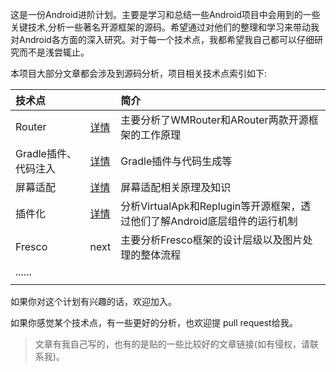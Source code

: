 
这是一份Android进阶计划。主要是学习和总结一些Android项目中会用到的一些关键技术,分析一些著名开源框架的源码。希望通过对他们的整理和学习来带动我对Android各方面的深入研究。对于每一个技术点，我都希望我自己都可以仔细研究而不是浅尝辄止。

本项目大部分文章都会涉及到源码分析，项目相关技术点索引如下:


|技术点| |简介|
|:----|:-----|:-----|
|Router|<a href="router/README.md">详情</a>|主要分析了WMRouter和ARouter两款开源框架的工作原理|
|Gradle插件、代码注入|<a href="gradle插件与字节码注入/README.md">详情</a>|Gradle插件与代码生成等|
|屏幕适配|<a href="屏幕适配/README.md">详情</a>|屏幕适配相关原理及知识|
|插件化|<a href="插件化/README.md">详情</a>|分析VirtualApk和Replugin等开源框架，透过他们了解Android底层组件的运行机制|
|Fresco|next|主要分析Fresco框架的设计层级以及图片处理的整体流程|
|......| |
| | |


如果你对这个计划有兴趣的话，欢迎加入。

如果你感觉某个技术点，有一些更好的分析，也欢迎提 pull request给我。

>文章有我自己写的，也有的是贴的一些比较好的文章链接(如有侵权，请联系我)。









